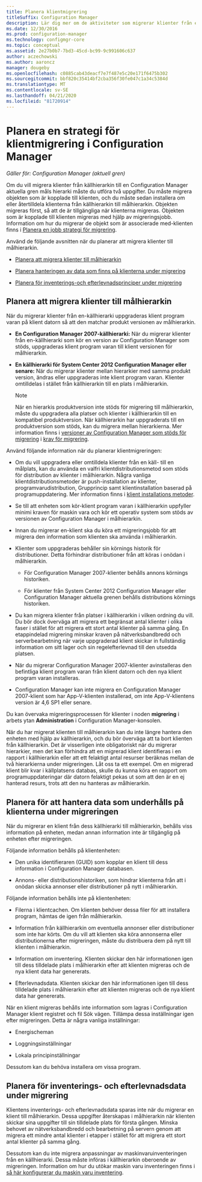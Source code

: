 ```yaml
---
title: Planera klientmigrering
titleSuffix: Configuration Manager
description: Lär dig mer om de aktiviteter som migrerar klienter från en källhierarki till en Configuration Manager aktuella Branch-målhierarkin.
ms.date: 12/30/2016
ms.prod: configuration-manager
ms.technology: configmgr-core
ms.topic: conceptual
ms.assetid: 2e27b0b7-7bd3-45cd-bc99-9c991606c637
author: aczechowski
ms.author: aaroncz
manager: dougeby
ms.openlocfilehash: c0885cab43deacf7e7f487e5c20e171f6475b302
ms.sourcegitcommit: bbf820c35414bf2cba356f30fe047c1a34c5384d
ms.translationtype: MT
ms.contentlocale: sv-SE
ms.lasthandoff: 04/21/2020
ms.locfileid: "81720914"
---
```

# <a name="plan-a-client-migration-strategy-in-configuration-manager"></a>Planera en strategi för klientmigrering i Configuration Manager

*Gäller för: Configuration Manager (aktuell gren)*

Om du vill migrera klienter från källhierarkin till en Configuration Manager aktuella gren måls hierarki måste du utföra två uppgifter. Du måste migrera objekten som är kopplade till klienten, och du måste sedan installera om eller återtilldela klienterna från källhierarkin till målhierarkin. Objekten migreras först, så att de är tillgängliga när klienterna migreras. Objekten som är kopplade till klienten migreras med hjälp av migreringsjobb. Information om hur du migrerar de objekt som är associerade med-klienten finns i [Planera en jobb strategi för migrering](../../core/migration/planning-a-migration-job-strategy.md).  

 Använd de följande avsnitten när du planerar att migrera klienter till målhierarkin.  

-   [Planera att migrera klienter till målhierarkin](#Planning_for_Client_Agent_Migration)  

-   [Planera hanteringen av data som finns på klienterna under migrering](#Planning_for_Client_Data_Migration)  

-   [Planera för inventerings-och efterlevnadsprinciper under migrering](#Planning_for_Inventory_data_migration)  

##  <a name="plan-to-migrate-clients-to-the-destination-hierarchy"></a><a name="Planning_for_Client_Agent_Migration"></a> Planera att migrera klienter till målhierarkin  
 När du migrerar klienter från en-källhierarki uppgraderas klient program varan på klient datorn så att den matchar produkt versionen av målhierarkin.  

-   **En Configuration Manager 2007-källhierarki:** När du migrerar klienter från en-källhierarki som kör en version av Configuration Manager som stöds, uppgraderas klient program varan till klient versionen för målhierarkin.  

-   **En källhierarki för System Center 2012 Configuration Manager eller senare:** När du migrerar klienter mellan hierarkier med samma produkt version, ändras eller uppgraderas inte klient program varan. Klienter omtilldelas i stället från källhierarkin till en plats i målhierarkin.  

    > [!NOTE]  
    >  När en hierarkis produktversion inte stöds för migrering till målhierarkin, måste du uppgradera alla platser och klienter i källhierarkin till en kompatibel produktversion. När källhierarkin har uppgraderats till en produktversion som stöds, kan du migrera mellan hierarkierna. Mer information finns i [versioner av Configuration Manager som stöds för migrering](../../core/migration/prerequisites-for-migration.md#BKMK_SupportedMigrationVersions) i [krav för migrering](../../core/migration/prerequisites-for-migration.md).  

Använd följande information när du planerar klientmigreringen:  

-   Om du vill uppgradera eller omtilldela klienter från en käll- till en målplats, kan du använda en valfri klientdistributionsmetod som stöds för distribution av klienter i målhierarkin. Några vanliga klientdistributionsmetoder är push-installation av klienter, programvarudistribution, Grupprincip samt klientinstallation baserad på programuppdatering. Mer information finns i [klient installations metoder](../../core/clients/deploy/plan/client-installation-methods.md).  

-   Se till att enheten som kör-klient program varan i källhierarkin uppfyller minimi kraven för maskin vara och kör ett operativ system som stöds av versionen av Configuration Manager i målhierarkin.  

-   Innan du migrerar en-klient ska du köra ett migreringsjobb för att migrera den information som klienten ska använda i målhierarkin.  

-   Klienter som uppgraderas behåller sin körnings historik för distributioner. Detta förhindrar distributioner från att köras i onödan i målhierarkin.  

    -   För Configuration Manager 2007-klienter behålls annons körnings historiken.  

    -   För klienter från System Center 2012 Configuration Manager eller Configuration Manager aktuella grenen behålls distributions körnings historiken.  

-   Du kan migrera klienter från platser i källhierarkin i vilken ordning du vill. Du bör dock överväga att migrera ett begränsat antal klienter i olika faser i stället för att migrera ett stort antal klienter på samma gång. En etappindelad migrering minskar kraven på nätverksbandbredd och serverbearbetning när varje uppgraderad klient skickar in fullständig information om sitt lager och sin regelefterlevnad till den utsedda platsen.  

-   När du migrerar Configuration Manager 2007-klienter avinstalleras den befintliga klient program varan från klient datorn och den nya klient program varan installeras.  

-   Configuration Manager kan inte migrera en Configuration Manager 2007-klient som har App-V-klienten installerad, om inte App-V-klientens version är 4,6 SP1 eller senare.  

Du kan övervaka migreringsprocessen för klienter i noden **migrering** i arbets ytan **Administration** i Configuration Manager-konsolen.  

När du har migrerat klienten till målhierarkin kan du inte längre hantera den enheten med hjälp av källhierarkin, och du bör överväga att ta bort klienten från källhierarkin. Det är visserligen inte obligatoriskt när du migrerar hierarkier, men det kan förhindra att en migrerad klient identifieras i en rapport i källhierarkin eller att ett felaktigt antal resurser beräknas mellan de två hierarkierna under migreringen. Låt oss ta ett exempel. Om en migrerad klient blir kvar i källplatsens databas, skulle du kunna köra en rapport om programuppdateringar där datorn felaktigt pekas ut som att den är en ej hanterad resurs, trots att den nu hanteras av målhierarkin.  

##  <a name="plan-to-handle-data-maintained-on-clients-during-migration"></a><a name="Planning_for_Client_Data_Migration"></a>Planera för att hantera data som underhålls på klienterna under migreringen  
När du migrerar en klient från dess källhierarki till målhierarkin, behålls viss information på enheten, medan annan information inte är tillgänglig på enheten efter migreringen.  

Följande information behålls på klientenheten:  

-   Den unika identifieraren (GUID) som kopplar en klient till dess information i Configuration Manager databasen.  

-   Annons- eller distributionshistoriken, som hindrar klienterna från att i onödan skicka annonser eller distributioner på nytt i målhierarkin.  

Följande information behålls inte på klientenheten:  

-   Filerna i klientcachen. Om klienten behöver dessa filer för att installera program, hämtas de igen från målhierarkin.  

-   Information från källhierarkin om eventuella annonser eller distributioner som inte har körts. Om du vill att klienten ska köra annonserna eller distributionerna efter migreringen, måste du distribuera dem på nytt till klienten i målhierarkin.  

-   Information om inventering. Klienten skickar den här informationen igen till dess tilldelade plats i målhierarkin efter att klienten migreras och de nya klient data har genererats.  

-   Efterlevnadsdata. Klienten skickar den här informationen igen till dess tilldelade plats i målhierarkin efter att klienten migreras och de nya klient data har genererats.  

När en klient migreras behålls inte information som lagras i Configuration Manager klient registret och fil Sök vägen. Tillämpa dessa inställningar igen efter migreringen. Detta är några vanliga inställningar:  

-   Energischeman  

-   Loggningsinställningar  

-   Lokala principinställningar  

Dessutom kan du behöva installera om vissa program.  

##  <a name="plan-for--inventory-and-compliance-data-during-migration"></a><a name="Planning_for_Inventory_data_migration"></a> Planera för inventerings- och efterlevnadsdata under migrering  
Klientens inventerings- och efterlevnadsdata sparas inte när du migrerar en klient till målhierarkin. Dessa uppgifter återskapas i målhierarkin när klienten skickar sina uppgifter till sin tilldelade plats för första gången. Minska behovet av nätverksbandbredd och bearbetning på servern genom att migrera ett mindre antal klienter i etapper i stället för att migrera ett stort antal klienter på samma gång.  

 Dessutom kan du inte migrera anpassningar av maskinvaruinventeringen från en källhierarki. Dessa måste införas i källhierarkin oberoende av migreringen. Information om hur du utökar maskin varu inventeringen finns i [så här konfigurerar du maskin varu inventering](../../core/clients/manage/inventory/configure-hardware-inventory.md).  
